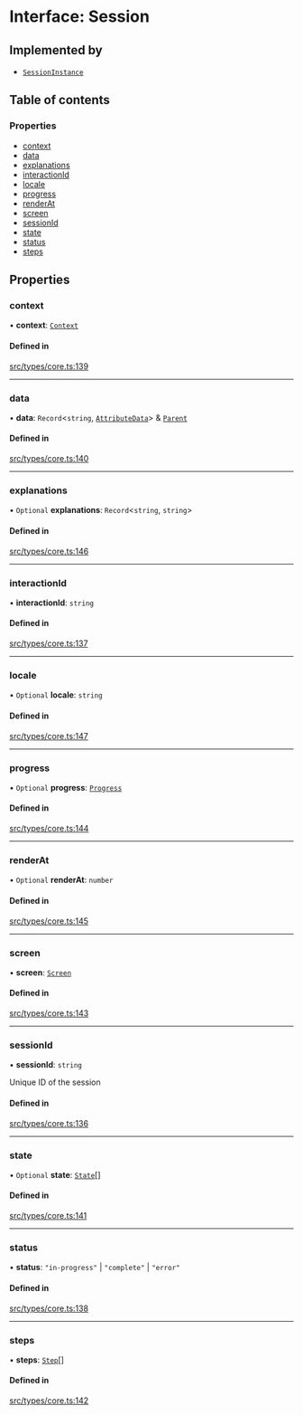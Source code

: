 # Interface: Session

## Implemented by

- [`SessionInstance`](../wiki/SessionInstance)

## Table of contents

### Properties

- [context](../wiki/Session#context)
- [data](../wiki/Session#data)
- [explanations](../wiki/Session#explanations)
- [interactionId](../wiki/Session#interactionid)
- [locale](../wiki/Session#locale)
- [progress](../wiki/Session#progress)
- [renderAt](../wiki/Session#renderat)
- [screen](../wiki/Session#screen)
- [sessionId](../wiki/Session#sessionid)
- [state](../wiki/Session#state)
- [status](../wiki/Session#status)
- [steps](../wiki/Session#steps)

## Properties

### context

• **context**: [`Context`](../wiki/Context)

#### Defined in

[src/types/core.ts:139](https://github.com/decisively-io/interview-sdk/blob/af9aa08fe36010caf4221082fb0b23e871b5758c/src/types/core.ts#L139)

___

### data

• **data**: `Record`\<`string`, [`AttributeData`](../wiki/AttributeData)\> & [`Parent`](../wiki/Parent)

#### Defined in

[src/types/core.ts:140](https://github.com/decisively-io/interview-sdk/blob/af9aa08fe36010caf4221082fb0b23e871b5758c/src/types/core.ts#L140)

___

### explanations

• `Optional` **explanations**: `Record`\<`string`, `string`\>

#### Defined in

[src/types/core.ts:146](https://github.com/decisively-io/interview-sdk/blob/af9aa08fe36010caf4221082fb0b23e871b5758c/src/types/core.ts#L146)

___

### interactionId

• **interactionId**: `string`

#### Defined in

[src/types/core.ts:137](https://github.com/decisively-io/interview-sdk/blob/af9aa08fe36010caf4221082fb0b23e871b5758c/src/types/core.ts#L137)

___

### locale

• `Optional` **locale**: `string`

#### Defined in

[src/types/core.ts:147](https://github.com/decisively-io/interview-sdk/blob/af9aa08fe36010caf4221082fb0b23e871b5758c/src/types/core.ts#L147)

___

### progress

• `Optional` **progress**: [`Progress`](../wiki/Progress)

#### Defined in

[src/types/core.ts:144](https://github.com/decisively-io/interview-sdk/blob/af9aa08fe36010caf4221082fb0b23e871b5758c/src/types/core.ts#L144)

___

### renderAt

• `Optional` **renderAt**: `number`

#### Defined in

[src/types/core.ts:145](https://github.com/decisively-io/interview-sdk/blob/af9aa08fe36010caf4221082fb0b23e871b5758c/src/types/core.ts#L145)

___

### screen

• **screen**: [`Screen`](../wiki/Screen)

#### Defined in

[src/types/core.ts:143](https://github.com/decisively-io/interview-sdk/blob/af9aa08fe36010caf4221082fb0b23e871b5758c/src/types/core.ts#L143)

___

### sessionId

• **sessionId**: `string`

Unique ID of the session

#### Defined in

[src/types/core.ts:136](https://github.com/decisively-io/interview-sdk/blob/af9aa08fe36010caf4221082fb0b23e871b5758c/src/types/core.ts#L136)

___

### state

• `Optional` **state**: [`State`](../wiki/State)[]

#### Defined in

[src/types/core.ts:141](https://github.com/decisively-io/interview-sdk/blob/af9aa08fe36010caf4221082fb0b23e871b5758c/src/types/core.ts#L141)

___

### status

• **status**: ``"in-progress"`` \| ``"complete"`` \| ``"error"``

#### Defined in

[src/types/core.ts:138](https://github.com/decisively-io/interview-sdk/blob/af9aa08fe36010caf4221082fb0b23e871b5758c/src/types/core.ts#L138)

___

### steps

• **steps**: [`Step`](../wiki/Step)[]

#### Defined in

[src/types/core.ts:142](https://github.com/decisively-io/interview-sdk/blob/af9aa08fe36010caf4221082fb0b23e871b5758c/src/types/core.ts#L142)
